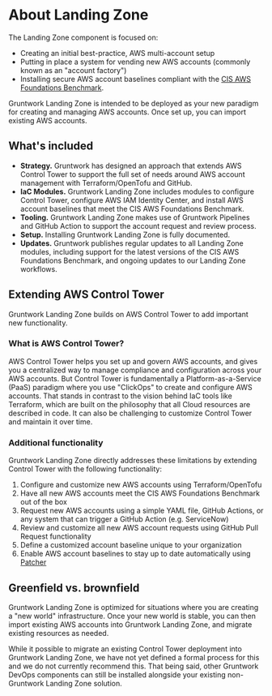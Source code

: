 # About Landing Zone

The Landing Zone component is focused on:

- Creating an initial best-practice, AWS multi-account setup
- Putting in place a system for vending new AWS accounts (commonly known as an "account factory")
- Installing secure AWS account baselines compliant with the [CIS AWS Foundations Benchmark](https://www.cisecurity.org/benchmark/amazon_web_services).

Gruntwork Landing Zone is intended to be deployed as your new paradigm for creating and managing AWS accounts. Once set up, you can import existing AWS accounts.

## What's included

- **Strategy.** Gruntwork has designed an approach that extends AWS Control Tower to support the full set of needs around AWS account management with  Terraform/OpenTofu and GitHub.
- **IaC Modules.** Gruntwork Landing Zone includes modules to configure Control Tower, configure AWS IAM Identity Center, and install AWS account baselines that meet the CIS AWS Foundations Benchmark.
- **Tooling.** Gruntwork Landing Zone makes use of Gruntwork Pipelines and GitHub Action to support the account request and review process.
- **Setup.** Installing Gruntwork Landing Zone is fully documented.
- **Updates.** Gruntwork publishes regular updates to all Landing Zone modules, including support for the latest versions of the CIS AWS Foundations Benchmark, and ongoing updates to our Landing Zone workflows.

## Extending AWS Control Tower

Gruntwork Landing Zone builds on AWS Control Tower to add important new functionality.

### What is AWS Control Tower?

AWS Control Tower helps you set up and govern AWS accounts, and gives you a centralized way to manage compliance and configuration across your AWS accounts. But Control Tower is fundamentally a Platform-as-a-Service (PaaS) paradigm where you use "ClickOps" to create and configure AWS accounts. That stands in contrast to the vision behind IaC tools like Terraform, which are built on the philosophy that all Cloud resources are described in code. It can also be challenging to customize Control Tower and maintain it over time.

### Additional functionality

Gruntwork Landing Zone directly addresses these limitations by extending Control Tower with the following functionality:

1. Configure and customize new AWS accounts using Terraform/OpenTofu
1. Have all new AWS accounts meet the CIS AWS Foundations Benchmark out of the box
1. Request new AWS accounts using a simple YAML file, GitHub Actions, or any system that can trigger a GitHub Action (e.g. ServiceNow)
1. Review and customize all new AWS account requests using GitHub Pull Request functionality
1. Define a customized account baseline unique to your organization
1. Enable AWS account baselines to stay up to date automatically using [Patcher](/patcher)

## Greenfield vs. brownfield

Gruntwork Landing Zone is optimized for situations where you are creating a "new world" infrastructure. Once your new world is stable, you can then import existing AWS accounts into Gruntwork Landing Zone, and migrate existing resources as needed.

While it possible to migrate an existing Control Tower deployment into Gruntwork Landing Zone, we have not yet defined a formal process for this and we do not currently recommend this. That being said, other Gruntwork DevOps components can still be installed alongside your existing non-Gruntwork Landing Zone solution.


<!-- ##DOCS-SOURCER-START
{
  "sourcePlugin": "local-copier",
  "hash": "c28290d0e94495c518e32adb721167e8"
}
##DOCS-SOURCER-END -->
